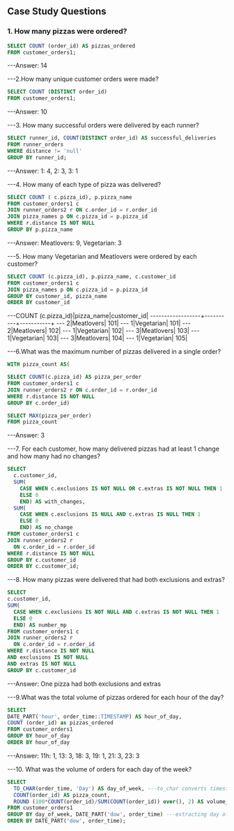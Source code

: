 ## Case Study Questions

### 1. How many pizzas were ordered?

````sql
SELECT COUNT (order_id) AS pizzas_ordered
FROM customer_orders1;
````
---Answer: 14

---2.How many unique customer orders were made?
````sql
SELECT COUNT (DISTINCT order_id)
FROM customer_orders1;
````
---Answer: 10

---3. How many successful orders were delivered by each runner?
````sql
SELECT runner_id, COUNT(DISTINCT order_id) AS successful_deliveries
FROM runner_orders
WHERE distance != 'null'
GROUP BY runner_id;
````
---Answer: 1: 4, 2: 3, 3: 1
 
---4. How many of each type of pizza was delivered?


````sql
SELECT COUNT ( c.pizza_id), p.pizza_name
FROM customer_orders1 c
JOIN runner_orders2 r ON c.order_id = r.order_id
JOIN pizza_names p ON c.pizza_id = p.pizza_id
WHERE r.distance IS NOT NULL
GROUP BY p.pizza_name
````
---Answer: Meatlovers: 9, Vegetarian: 3

---5. How many Vegetarian and Meatlovers were ordered by each customer?
````sql
SELECT COUNT (c.pizza_id), p.pizza_name, c.customer_id
FROM customer_orders1 c
JOIN pizza_names p ON c.pizza_id = p.pizza_id
GROUP BY customer_id, pizza_name
ORDER BY customer_id
````
---COUNT (c.pizza_id)|pizza_name|customer_id|
------------------+----------+-----------+
 ---                2|Meatlovers|        101|
 ---                1|Vegetarian|        101|
 ---               2|Meatlovers|        102|
 ---                1|Vegetarian|        102|
 ---                3|Meatlovers|        103|
 ---                 1|Vegetarian|        103|
 ---                3|Meatlovers|        104|
 ---                1|Vegetarian|        105|


---6.What was the maximum number of pizzas delivered in a single order?

````sql
WITH pizza_count AS(

SELECT COUNT(c.pizza_id) AS pizza_per_order
FROM customer_orders1 c
JOIN runner_orders2 r ON c.order_id = r.order_id
WHERE r.distance IS NOT NULL
GROUP BY c.order_id)

SELECT MAX(pizza_per_order)
FROM pizza_count
````

---Answer: 3


---7. For each customer, how many delivered pizzas had at least 1 change and how many had no changes?

````sql
SELECT 
  c.customer_id,
  SUM(
    CASE WHEN c.exclusions IS NOT NULL OR c.extras IS NOT NULL THEN 1
    ELSE 0
    END) AS with_changes,
  SUM(
    CASE WHEN c.exclusions IS NULL AND c.extras IS NULL THEN 1 
    ELSE 0
    END) AS no_change
FROM customer_orders1 c
JOIN runner_orders2 r
  ON c.order_id = r.order_id
WHERE r.distance IS NOT NULL
GROUP BY c.customer_id
ORDER BY c.customer_id;
````

---8. How many pizzas were delivered that had both exclusions and extras?

````sql
SELECT 
c.customer_id, 
SUM(
  CASE WHEN c.exclusions IS NOT NULL AND c.extras IS NOT NULL THEN 1
  ELSE 0
  END) AS number_mp
FROM customer_orders1 c
JOIN runner_orders2 r
  ON c.order_id = r.order_id
WHERE r.distance IS NOT NULL
AND exclusions IS NOT NULL 
AND extras IS NOT NULL
GROUP BY c.customer_id
````

---Answer: One pizza had both exclusions and extras 

---9.What was the total volume of pizzas ordered for each hour of the day?

````sql
SELECT 
DATE_PART('hour', order_time::TIMESTAMP) AS hour_of_day, 
COUNT (order_id) as pizzas_ordered
FROM customer_orders1
GROUP BY hour_of_day
ORDER BY hour_of_day
````
---Answer: 11h: 1, 13: 3, 18: 3, 19: 1, 21: 3, 23: 3

---10. What was the volume of orders for each day of the week?

````sql
SELECT
  TO_CHAR(order_time, 'Day') AS day_of_week, ---to_char converts timestamp here to a string character---
  COUNT(order_id) AS pizza_count, 
  ROUND (100*COUNT(order_id)/SUM(COUNT(order_id)) over(), 2) AS volume_of_pizzas
FROM customer_orders1
GROUP BY day_of_week, DATE_PART('dow', order_time) ---extracting day of the week---
ORDER BY DATE_PART('dow', order_time);
````



